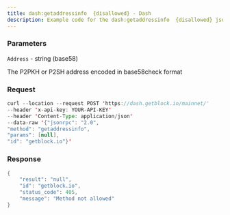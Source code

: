 ```yaml
---
title: dash:getaddressinfo  {disallowed} - Dash
description: Example code for the dash:getaddressinfo  {disallowed} json-rpc method. Сomplete guide on how to use dash:getaddressinfo  {disallowed} json-rpc in GetBlock.io Web3 documentation.
---
```


### Parameters


`Address` - string (base58)

The P2PKH or P2SH address encoded in base58check format

### Request

``` java
curl --location --request POST 'https://dash.getblock.io/mainnet/' 
--header 'x-api-key: YOUR-API-KEY' 
--header 'Content-Type: application/json' 
--data-raw '{"jsonrpc": "2.0",
"method": "getaddressinfo",
"params": [null],
"id": "getblock.io"}'
```

###  Response

``` java
{
    "result": "null",
    "id": "getblock.io",
    "status_code": 405,
    "message": "Method not allowed"
}
```

